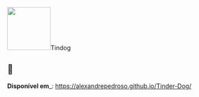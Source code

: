 <div align="start" justifycontent=center>
 <img src="https://user-images.githubusercontent.com/101142042/195425865-9187ef87-2c83-4b39-a677-7c5bac349bf9.png" width=100px />Tindog 
</div>

## 🐾 

__Disponível em___: https://alexandrepedroso.github.io/Tinder-Dog/
